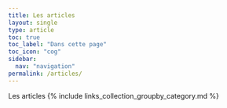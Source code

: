 ```yaml
---
title: Les articles 
layout: single
type: article
toc: true
toc_label: "Dans cette page"
toc_icon: "cog"
sidebar:
  nav: "navigation"
permalink: /articles/
---
```

Les articles
{% include links_collection_groupby_category.md %}
